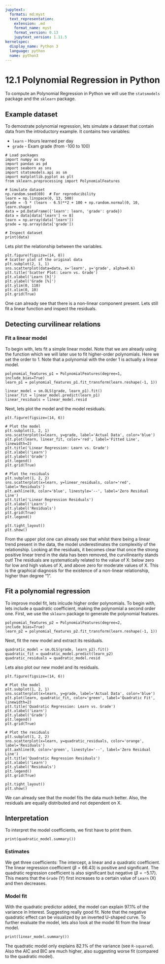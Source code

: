 ```yaml
---
jupytext:
  formats: md:myst
  text_representation:
    extension: .md
    format_name: myst
    format_version: 0.13
    jupytext_version: 1.11.5
kernelspec:
  display_name: Python 3
  language: python
  name: python3
---
```


# 12.1 Polynomial Regression in Python

To compute an Polynomial Regression in Python we will use the `statsmodels` package and the `sklearn` package.

## Example dataset

To demostrate polynomial regression, lets simulate a dataset that contain data from the introductory example. It contains two variables:

- `learn` - Hours learned per day
- `grade` - Exam grade (from -100 to 100)

```{code-cell}
# Load packages
import numpy as np
import pandas as pd
import seaborn as sns
import statsmodels.api as sm
import matplotlib.pyplot as plt
from sklearn.preprocessing import PolynomialFeatures

# Simulate dataset
np.random.seed(69)  # For reproducibility
learn = np.linspace(0, 13, 500)
grade = -5 * (learn - 6.5)**2 + 100 + np.random.normal(0, 10, learn.shape)
data = pd.DataFrame({'learn': learn, 'grade': grade})
data = data[data['learn'] <= 8]
learn = np.array(data['learn'])
grade = np.array(data['grade'])

# Inspect dataset
print(data)
```

Lets plot the relationship between the variables.

```{code-cell}
plt.figure(figsize=(14, 8))
# Scatter plot of the original data
plt.subplot(2, 1, 1)
sns.scatterplot(data=data, x='learn', y='grade', alpha=0.6)
plt.title('Scatter Plot: Learn vs. Grade')
plt.xlabel('Learn [h]')
plt.ylabel('Grade [%]')
plt.ylim(0, 110)
plt.xlim(0, 10)
plt.grid(True)
```
One can already see that there is a non-linear component present. Lets still fit a linear function and inspect the residuals.

## Detecting curvilinear relations

### Fit a linear model

To begin with, lets fit a simple linear model. Note that we are already using the function which we will later use to fit higher-order polynomials. Here we set the order to 1. Note that a polynomial with the order 1 is actually a linear model.

```{code-cell}
polynomial_features_p1 = PolynomialFeatures(degree=1, include_bias=True)
learn_p1 = polynomial_features_p1.fit_transform(learn.reshape(-1, 1))

linear_model = sm.OLS(grade, learn_p1).fit()
linear_fit = linear_model.predict(learn_p1)
linear_residuals = linear_model.resid
```

Next, lets plot the model and the model residuals.


```{code-cell}
plt.figure(figsize=(14, 6))

# Plot the model
plt.subplot(1, 2, 1)
sns.scatterplot(x=learn, y=grade, label='Actual Data', color='blue')
plt.plot(learn, linear_fit, color='red', label='Fitted Line', linewidth=2)
plt.title('Linear Regression: Learn vs. Grade')
plt.xlabel('Learn')
plt.ylabel('Grade')
plt.legend()
plt.grid(True)

# Plot the residuals
plt.subplot(1, 2, 2)
sns.scatterplot(x=learn, y=linear_residuals, color='red', label='Residuals')
plt.axhline(0, color='blue', linestyle='--', label='Zero Residual Line')
plt.title('Linear Regression Residuals')
plt.xlabel('Learn')
plt.ylabel('Residuals')
plt.grid(True)
plt.legend()

plt.tight_layout()
plt.show()
```

From the upper plot one can already see that whilst there being a linear trend present in the data, the model underestimates the complexitiy of the relationship. Looking at the residuals, it becomes clear that once the strong positive linear trend in the data has been removed, the curvilinearity stands out! The residuals are systematically related to the value of X: below zero for low and high values of X, and above zero for moderate values of X. This is the graphical diagnosis for the existence of a non-linear relationship, higher than degree “1”.

## Fit a polynomial regression

To improve model fit, lets inlcude higher order polynomials. To begin with, lets include a quadratic coefficient, making the polynomial a second order one. First, we use the `sklearn` package to generate the polynomial features.

```{code-cell}
polynomial_features_p2 = PolynomialFeatures(degree=2, include_bias=True)
learn_p2 = polynomial_features_p2.fit_transform(learn.reshape(-1, 1))
```

Next, fit the new model and extract its residuals.

```{code-cell}
quadratic_model = sm.OLS(grade, learn_p2).fit()
quadratic_fit = quadratic_model.predict(learn_p2)
quadratic_residuals = quadratic_model.resid
```

Lets also plot our new model and its residuals.

```{code-cell}
plt.figure(figsize=(14, 6))

# Plot the model
plt.subplot(1, 2, 1)
sns.scatterplot(x=learn, y=grade, label='Actual Data', color='blue')
plt.plot(learn, quadratic_fit, color='green', label='Quadratic Fit', linewidth=2)
plt.title('Quadratic Regression: Learn vs. Grade')
plt.xlabel('Learn')
plt.ylabel('Grade')
plt.legend()
plt.grid(True)

# Plot the residuals
plt.subplot(1, 2, 2)
sns.scatterplot(x=learn, y=quadratic_residuals, color='orange', label='Residuals')
plt.axhline(0, color='green', linestyle='--', label='Zero Residual Line')
plt.title('Quadratic Regression Residuals')
plt.xlabel('Learn')
plt.ylabel('Residuals')
plt.legend()
plt.grid(True)

plt.tight_layout()
plt.show()
```
We can already see that the model fits the data much better. Also, the residuals are equally distributed and not dependent on X.

## Interpretation

To interpret the model coefficients, we first have to print them.

```{code-cell}
print(quadratic_model.summary())
```
### Estimates

We get three coefficients: The intercept, a linear and a quadratic coefficient. The linear regression coefficient ($\beta = 66.43$) is positive and significant. The quadratic regression coefficient is also significant but negative ($\beta = -5.17$). This means that the `Grade` (Y) first increases to a certain value of `Learn` (X) and then decreases.

### Model fit

With the quadratic predictor added, the model can explain 97.1% of the variance in Interest. Suggesting really good fit. Note that the negative quadratic effect can be visualized by an inverted U-shaped curve. To further evaluate the model, lets also look at the model fit from the linear model.

```{code-cell}
print(linear_model.summary())
```

The quadratic model only explains 82.1% of the variance (see `R-squared`). Also the AIC and BIC are much higher, also suggesting worse fit (compared to the quadratic model).